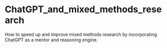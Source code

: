 # ChatGPT_and_mixed_methods_research
How to speed up and improve mixed methods research by incorporating ChatGPT as a mentor and reasoning engine.
